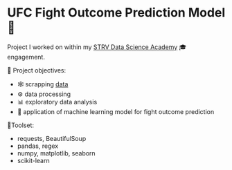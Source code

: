 # UFC Fight Outcome Prediction Model 🥊
Project I worked on within my [STRV Data Science Academy](https://www.strv.com/academy/data-science)  🎓 engagement.

📝 Project objectives:
* 🕸️ scrapping [data](http://www.ufcstats.com/statistics/events/completed)
* ⚙️ data processing
* 📊 exploratory data analysis
* 🤖 application of machine learning model for fight outcome prediction

🔨Toolset:
* requests, BeautifulSoup
* pandas, regex
* numpy, matplotlib, seaborn
* scikit-learn
